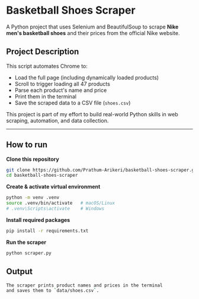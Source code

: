 # Basketball Shoes Scraper

A Python project that uses Selenium and BeautifulSoup to scrape **Nike men's basketball shoes** and their prices from the official Nike website.

## Project Description
This script automates Chrome to:
- Load the full page (including dynamically loaded products)
- Scroll to trigger loading all 47 products
- Parse each product's name and price
- Print them in the terminal
- Save the scraped data to a CSV file (`shoes.csv`)

This project is part of my effort to build real-world Python skills in web scraping, automation, and data collection.

---

## How to run

**Clone this repository**
```bash
git clone https://github.com/Prathum-Arikeri/basketball-shoes-scraper.git
cd basketball-shoes-scraper
```

**Create & activate virtual environment**
```bash
python -m venv .venv
source .venv/bin/activate   # macOS/Linux
# .venv\Scripts\activate    # Windows
```

**Install required packages**
```bash
pip install -r requirements.txt
```

**Run the scraper**
```bash
python scraper.py
```
## Output
```bash
The scraper prints product names and prices in the terminal 
and saves them to `data/shoes.csv`.
```